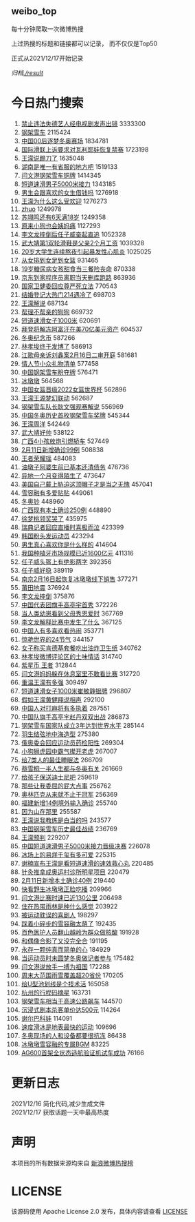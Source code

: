 weibo_top  
---
每十分钟爬取一次微博热搜  

上过热搜的标题和链接都可以记录， 而不仅仅是Top50

正式从2021/12/17开始记录  

*归档[./result](./result/)*

# 今日热门搜索  
1. [禁止违法失德艺人经电视剧发声出镜](https://s.weibo.com//weibo?q=%23%E7%A6%81%E6%AD%A2%E8%BF%9D%E6%B3%95%E5%A4%B1%E5%BE%B7%E8%89%BA%E4%BA%BA%E7%BB%8F%E7%94%B5%E8%A7%86%E5%89%A7%E5%8F%91%E5%A3%B0%E5%87%BA%E9%95%9C%23&Refer=top) 3333300
2. [钢架雪车](https://s.weibo.com//weibo?q=%E9%92%A2%E6%9E%B6%E9%9B%AA%E8%BD%A6&Refer=top) 2115424
3. [中国00后逐梦冬奥赛场](https://s.weibo.com//weibo?q=%23%E4%B8%AD%E5%9B%BD00%E5%90%8E%E9%80%90%E6%A2%A6%E5%86%AC%E5%A5%A5%E8%B5%9B%E5%9C%BA%23&Refer=top) 1834781
4. [国际滑联上诉要求对瓦利耶娃恢复禁赛](https://s.weibo.com//weibo?q=%23%E5%9B%BD%E9%99%85%E6%BB%91%E8%81%94%E4%B8%8A%E8%AF%89%E8%A6%81%E6%B1%82%E5%AF%B9%E7%93%A6%E5%88%A9%E8%80%B6%E5%A8%83%E6%81%A2%E5%A4%8D%E7%A6%81%E8%B5%9B%23&Refer=top) 1723198
5. [王濛说踢刀了](https://s.weibo.com//weibo?q=%23%E7%8E%8B%E6%BF%9B%E8%AF%B4%E8%B8%A2%E5%88%80%E4%BA%86%23&Refer=top) 1635048
6. [湖南是唯一有省服的地方吧](https://s.weibo.com//weibo?q=%23%E6%B9%96%E5%8D%97%E6%98%AF%E5%94%AF%E4%B8%80%E6%9C%89%E7%9C%81%E6%9C%8D%E7%9A%84%E5%9C%B0%E6%96%B9%E5%90%A7%23&Refer=top) 1519133
7. [闫文港钢架雪车铜牌](https://s.weibo.com//weibo?q=%23%E9%97%AB%E6%96%87%E6%B8%AF%E9%92%A2%E6%9E%B6%E9%9B%AA%E8%BD%A6%E9%93%9C%E7%89%8C%23&Refer=top) 1414345
8. [短道速滑男子5000米接力](https://s.weibo.com//weibo?q=%23%E7%9F%AD%E9%81%93%E9%80%9F%E6%BB%91%E7%94%B7%E5%AD%905000%E7%B1%B3%E6%8E%A5%E5%8A%9B%23&Refer=top) 1343185
9. [男生会跟喜欢的女生借钱吗](https://s.weibo.com//weibo?q=%23%E7%94%B7%E7%94%9F%E4%BC%9A%E8%B7%9F%E5%96%9C%E6%AC%A2%E7%9A%84%E5%A5%B3%E7%94%9F%E5%80%9F%E9%92%B1%E5%90%97%23&Refer=top) 1276918
10. [王濛为什么这么受欢迎](https://s.weibo.com//weibo?q=%23%E7%8E%8B%E6%BF%9B%E4%B8%BA%E4%BB%80%E4%B9%88%E8%BF%99%E4%B9%88%E5%8F%97%E6%AC%A2%E8%BF%8E%23&Refer=top) 1276273
11. [zhuo](https://s.weibo.com//weibo?q=zhuo&Refer=top) 1249978
12. [苏翊鸣还有6天满18岁](https://s.weibo.com//weibo?q=%23%E8%8B%8F%E7%BF%8A%E9%B8%A3%E8%BF%98%E6%9C%896%E5%A4%A9%E6%BB%A118%E5%B2%81%23&Refer=top) 1249358
13. [原来小狗也会姨妈痛](https://s.weibo.com//weibo?q=%23%E5%8E%9F%E6%9D%A5%E5%B0%8F%E7%8B%97%E4%B9%9F%E4%BC%9A%E5%A7%A8%E5%A6%88%E7%97%9B%23&Refer=top) 1127293
14. [李文龙摔倒后任子威奋起直追](https://s.weibo.com//weibo?q=%23%E6%9D%8E%E6%96%87%E9%BE%99%E6%91%94%E5%80%92%E5%90%8E%E4%BB%BB%E5%AD%90%E5%A8%81%E5%A5%8B%E8%B5%B7%E7%9B%B4%E8%BF%BD%23&Refer=top) 1052328
15. [武大靖第1双轮滑鞋是父亲2个月工资](https://s.weibo.com//weibo?q=%23%E6%AD%A6%E5%A4%A7%E9%9D%96%E7%AC%AC1%E5%8F%8C%E8%BD%AE%E6%BB%91%E9%9E%8B%E6%98%AF%E7%88%B6%E4%BA%B22%E4%B8%AA%E6%9C%88%E5%B7%A5%E8%B5%84%23&Refer=top) 1039328
16. [20岁大学生连续熬夜引起暴发性心肌炎](https://s.weibo.com//weibo?q=%2320%E5%B2%81%E5%A4%A7%E5%AD%A6%E7%94%9F%E8%BF%9E%E7%BB%AD%E7%86%AC%E5%A4%9C%E5%BC%95%E8%B5%B7%E6%9A%B4%E5%8F%91%E6%80%A7%E5%BF%83%E8%82%8C%E7%82%8E%23&Refer=top) 1025025
17. [从女排到女足到女篮](https://s.weibo.com//weibo?q=%23%E4%BB%8E%E5%A5%B3%E6%8E%92%E5%88%B0%E5%A5%B3%E8%B6%B3%E5%88%B0%E5%A5%B3%E7%AF%AE%23&Refer=top) 931465
18. [19岁糖尿病女孩甜食当三餐险丧命](https://s.weibo.com//weibo?q=%2319%E5%B2%81%E7%B3%96%E5%B0%BF%E7%97%85%E5%A5%B3%E5%AD%A9%E7%94%9C%E9%A3%9F%E5%BD%93%E4%B8%89%E9%A4%90%E9%99%A9%E4%B8%A7%E5%91%BD%23&Refer=top) 870338
19. [京东到家程序员离职当天删库跑路](https://s.weibo.com//weibo?q=%23%E4%BA%AC%E4%B8%9C%E5%88%B0%E5%AE%B6%E7%A8%8B%E5%BA%8F%E5%91%98%E7%A6%BB%E8%81%8C%E5%BD%93%E5%A4%A9%E5%88%A0%E5%BA%93%E8%B7%91%E8%B7%AF%23&Refer=top) 863936
20. [国家卫健委回应尊严死立法](https://s.weibo.com//weibo?q=%23%E5%9B%BD%E5%AE%B6%E5%8D%AB%E5%81%A5%E5%A7%94%E5%9B%9E%E5%BA%94%E5%B0%8A%E4%B8%A5%E6%AD%BB%E7%AB%8B%E6%B3%95%23&Refer=top) 770543
21. [结婚登记大热门214遇冷了](https://s.weibo.com//weibo?q=%23%E7%BB%93%E5%A9%9A%E7%99%BB%E8%AE%B0%E5%A4%A7%E7%83%AD%E9%97%A8214%E9%81%87%E5%86%B7%E4%BA%86%23&Refer=top) 698703
22. [王濛解说](https://s.weibo.com//weibo?q=%23%E7%8E%8B%E6%BF%9B%E8%A7%A3%E8%AF%B4%23&Refer=top) 687134
23. [帮理不帮亲的狗狗](https://s.weibo.com//weibo?q=%23%E5%B8%AE%E7%90%86%E4%B8%8D%E5%B8%AE%E4%BA%B2%E7%9A%84%E7%8B%97%E7%8B%97%23&Refer=top) 669732
24. [短道速滑女子1000米](https://s.weibo.com//weibo?q=%23%E7%9F%AD%E9%81%93%E9%80%9F%E6%BB%91%E5%A5%B3%E5%AD%901000%E7%B1%B3%23&Refer=top) 620691
25. [拜登将解冻阿富汗在美70亿美元资产](https://s.weibo.com//weibo?q=%23%E6%8B%9C%E7%99%BB%E5%B0%86%E8%A7%A3%E5%86%BB%E9%98%BF%E5%AF%8C%E6%B1%97%E5%9C%A8%E7%BE%8E70%E4%BA%BF%E7%BE%8E%E5%85%83%E8%B5%84%E4%BA%A7%23&Refer=top) 604537
26. [冬奥纪念币](https://s.weibo.com//weibo?q=%E5%86%AC%E5%A5%A5%E7%BA%AA%E5%BF%B5%E5%B8%81&Refer=top) 587266
27. [林孝埈终于发博了](https://s.weibo.com//weibo?q=%23%E6%9E%97%E5%AD%9D%E5%9F%88%E7%BB%88%E4%BA%8E%E5%8F%91%E5%8D%9A%E4%BA%86%23&Refer=top) 586913
28. [江歌母亲诉刘鑫案2月16日二审开庭](https://s.weibo.com//weibo?q=%23%E6%B1%9F%E6%AD%8C%E6%AF%8D%E4%BA%B2%E8%AF%89%E5%88%98%E9%91%AB%E6%A1%882%E6%9C%8816%E6%97%A5%E4%BA%8C%E5%AE%A1%E5%BC%80%E5%BA%AD%23&Refer=top) 581681
29. [情人节小众礼物清单](https://s.weibo.com//weibo?q=%E6%83%85%E4%BA%BA%E8%8A%82%E5%B0%8F%E4%BC%97%E7%A4%BC%E7%89%A9%E6%B8%85%E5%8D%95&Refer=top) 577458
30. [中国钢架雪车盼夺牌](https://s.weibo.com//weibo?q=%23%E4%B8%AD%E5%9B%BD%E9%92%A2%E6%9E%B6%E9%9B%AA%E8%BD%A6%E7%9B%BC%E5%A4%BA%E7%89%8C%23&Refer=top) 576471
31. [冰墩墩](https://s.weibo.com//weibo?q=%23%E5%86%B0%E5%A2%A9%E5%A2%A9%23&Refer=top) 564568
32. [中国女篮晋级2022女篮世界杯](https://s.weibo.com//weibo?q=%23%E4%B8%AD%E5%9B%BD%E5%A5%B3%E7%AF%AE%E6%99%8B%E7%BA%A72022%E5%A5%B3%E7%AF%AE%E4%B8%96%E7%95%8C%E6%9D%AF%23&Refer=top) 562896
33. [王濛王源梦幻联动](https://s.weibo.com//weibo?q=%23%E7%8E%8B%E6%BF%9B%E7%8E%8B%E6%BA%90%E6%A2%A6%E5%B9%BB%E8%81%94%E5%8A%A8%23&Refer=top) 562687
34. [钢架雪车队长耿文强观赛解说](https://s.weibo.com//weibo?q=%23%E9%92%A2%E6%9E%B6%E9%9B%AA%E8%BD%A6%E9%98%9F%E9%95%BF%E8%80%BF%E6%96%87%E5%BC%BA%E8%A7%82%E8%B5%9B%E8%A7%A3%E8%AF%B4%23&Refer=top) 556969
35. [中国冬奥历史首枚钢架雪车奖牌](https://s.weibo.com//weibo?q=%23%E4%B8%AD%E5%9B%BD%E5%86%AC%E5%A5%A5%E5%8E%86%E5%8F%B2%E9%A6%96%E6%9E%9A%E9%92%A2%E6%9E%B6%E9%9B%AA%E8%BD%A6%E5%A5%96%E7%89%8C%23&Refer=top) 545344
36. [王濛周洋](https://s.weibo.com//weibo?q=%23%E7%8E%8B%E6%BF%9B%E5%91%A8%E6%B4%8B%23&Refer=top) 542449
37. [武大靖好帅](https://s.weibo.com//weibo?q=%23%E6%AD%A6%E5%A4%A7%E9%9D%96%E5%A5%BD%E5%B8%85%23&Refer=top) 538122
38. [广西4小孩放炮引燃轿车](https://s.weibo.com//weibo?q=%23%E5%B9%BF%E8%A5%BF4%E5%B0%8F%E5%AD%A9%E6%94%BE%E7%82%AE%E5%BC%95%E7%87%83%E8%BD%BF%E8%BD%A6%23&Refer=top) 527449
39. [2月11日新增确诊99例](https://s.weibo.com//weibo?q=%232%E6%9C%8811%E6%97%A5%E6%96%B0%E5%A2%9E%E7%A1%AE%E8%AF%8A99%E4%BE%8B%23&Refer=top) 508838
40. [王者荣耀瑶](https://s.weibo.com//weibo?q=%E7%8E%8B%E8%80%85%E8%8D%A3%E8%80%80%E7%91%B6&Refer=top) 484083
41. [油墩子阿婆生前已基本还清债务](https://s.weibo.com//weibo?q=%23%E6%B2%B9%E5%A2%A9%E5%AD%90%E9%98%BF%E5%A9%86%E7%94%9F%E5%89%8D%E5%B7%B2%E5%9F%BA%E6%9C%AC%E8%BF%98%E6%B8%85%E5%80%BA%E5%8A%A1%23&Refer=top) 476736
42. [异地一个月变得陌生了](https://s.weibo.com//weibo?q=%23%E5%BC%82%E5%9C%B0%E4%B8%80%E4%B8%AA%E6%9C%88%E5%8F%98%E5%BE%97%E9%99%8C%E7%94%9F%E4%BA%86%23&Refer=top) 473647
43. [美国自己戴上胁迫这顶帽子才是当之无愧](https://s.weibo.com//weibo?q=%E7%BE%8E%E5%9B%BD%E8%87%AA%E5%B7%B1%E6%88%B4%E4%B8%8A%E8%83%81%E8%BF%AB%E8%BF%99%E9%A1%B6%E5%B8%BD%E5%AD%90%E6%89%8D%E6%98%AF%E5%BD%93%E4%B9%8B%E6%97%A0%E6%84%A7&Refer=top) 457041
44. [雪容融有多爱贴贴](https://s.weibo.com//weibo?q=%23%E9%9B%AA%E5%AE%B9%E8%9E%8D%E6%9C%89%E5%A4%9A%E7%88%B1%E8%B4%B4%E8%B4%B4%23&Refer=top) 449061
45. [冬奥钞](https://s.weibo.com//weibo?q=%E5%86%AC%E5%A5%A5%E9%92%9E&Refer=top) 448960
46. [广西现有本土确诊250例](https://s.weibo.com//weibo?q=%23%E5%B9%BF%E8%A5%BF%E7%8E%B0%E6%9C%89%E6%9C%AC%E5%9C%9F%E7%A1%AE%E8%AF%8A250%E4%BE%8B%23&Refer=top) 448890
47. [徐梦桃领奖哭了](https://s.weibo.com//weibo?q=%23%E5%BE%90%E6%A2%A6%E6%A1%83%E9%A2%86%E5%A5%96%E5%93%AD%E4%BA%86%23&Refer=top) 435975
48. [瑞典记者回应直播时喜极而泣](https://s.weibo.com//weibo?q=%23%E7%91%9E%E5%85%B8%E8%AE%B0%E8%80%85%E5%9B%9E%E5%BA%94%E7%9B%B4%E6%92%AD%E6%97%B6%E5%96%9C%E6%9E%81%E8%80%8C%E6%B3%A3%23&Refer=top) 423399
49. [韩国粉头发运动员](https://s.weibo.com//weibo?q=%E9%9F%A9%E5%9B%BD%E7%B2%89%E5%A4%B4%E5%8F%91%E8%BF%90%E5%8A%A8%E5%91%98&Refer=top) 423294
50. [男生真心喜欢你是什么样的](https://s.weibo.com//weibo?q=%23%E7%94%B7%E7%94%9F%E7%9C%9F%E5%BF%83%E5%96%9C%E6%AC%A2%E4%BD%A0%E6%98%AF%E4%BB%80%E4%B9%88%E6%A0%B7%E7%9A%84%23&Refer=top) 414604
51. [我国种植牙市场规模已近1600亿元](https://s.weibo.com//weibo?q=%23%E6%88%91%E5%9B%BD%E7%A7%8D%E6%A4%8D%E7%89%99%E5%B8%82%E5%9C%BA%E8%A7%84%E6%A8%A1%E5%B7%B2%E8%BF%911600%E4%BA%BF%E5%85%83%23&Refer=top) 411316
52. [任子威头盔上有绝影两字](https://s.weibo.com//weibo?q=%23%E4%BB%BB%E5%AD%90%E5%A8%81%E5%A4%B4%E7%9B%94%E4%B8%8A%E6%9C%89%E7%BB%9D%E5%BD%B1%E4%B8%A4%E5%AD%97%23&Refer=top) 392356
53. [任子威好稳](https://s.weibo.com//weibo?q=%23%E4%BB%BB%E5%AD%90%E5%A8%81%E5%A5%BD%E7%A8%B3%23&Refer=top) 389119
54. [南京2月16日起恢复冰墩墩线下销售](https://s.weibo.com//weibo?q=%23%E5%8D%97%E4%BA%AC2%E6%9C%8816%E6%97%A5%E8%B5%B7%E6%81%A2%E5%A4%8D%E5%86%B0%E5%A2%A9%E5%A2%A9%E7%BA%BF%E4%B8%8B%E9%94%80%E5%94%AE%23&Refer=top) 377271
55. [莆田地震](https://s.weibo.com//weibo?q=%E8%8E%86%E7%94%B0%E5%9C%B0%E9%9C%87&Refer=top) 376924
56. [李文龙摔倒](https://s.weibo.com//weibo?q=%23%E6%9D%8E%E6%96%87%E9%BE%99%E6%91%94%E5%80%92%23&Refer=top) 375876
57. [中国代表团旗手高亭宇首秀](https://s.weibo.com//weibo?q=%23%E4%B8%AD%E5%9B%BD%E4%BB%A3%E8%A1%A8%E5%9B%A2%E6%97%97%E6%89%8B%E9%AB%98%E4%BA%AD%E5%AE%87%E9%A6%96%E7%A7%80%23&Refer=top) 372226
58. [当人类幼崽看到父母秀恩爱时](https://s.weibo.com//weibo?q=%23%E5%BD%93%E4%BA%BA%E7%B1%BB%E5%B9%BC%E5%B4%BD%E7%9C%8B%E5%88%B0%E7%88%B6%E6%AF%8D%E7%A7%80%E6%81%A9%E7%88%B1%E6%97%B6%23&Refer=top) 367769
59. [李文龙解释比赛中发生了什么](https://s.weibo.com//weibo?q=%23%E6%9D%8E%E6%96%87%E9%BE%99%E8%A7%A3%E9%87%8A%E6%AF%94%E8%B5%9B%E4%B8%AD%E5%8F%91%E7%94%9F%E4%BA%86%E4%BB%80%E4%B9%88%23&Refer=top) 367125
60. [中国人有多喜欢看热闹](https://s.weibo.com//weibo?q=%23%E4%B8%AD%E5%9B%BD%E4%BA%BA%E6%9C%89%E5%A4%9A%E5%96%9C%E6%AC%A2%E7%9C%8B%E7%83%AD%E9%97%B9%23&Refer=top) 353771
61. [惊艳世界的24节气](https://s.weibo.com//weibo?q=%23%E6%83%8A%E8%89%B3%E4%B8%96%E7%95%8C%E7%9A%8424%E8%8A%82%E6%B0%94%23&Refer=top) 344157
62. [女子称买肯德基套餐吃出油炸卫生纸](https://s.weibo.com//weibo?q=%23%E5%A5%B3%E5%AD%90%E7%A7%B0%E4%B9%B0%E8%82%AF%E5%BE%B7%E5%9F%BA%E5%A5%97%E9%A4%90%E5%90%83%E5%87%BA%E6%B2%B9%E7%82%B8%E5%8D%AB%E7%94%9F%E7%BA%B8%23&Refer=top) 340762
63. [林孝埈微博评论区的土味情话](https://s.weibo.com//weibo?q=%23%E6%9E%97%E5%AD%9D%E5%9F%88%E5%BE%AE%E5%8D%9A%E8%AF%84%E8%AE%BA%E5%8C%BA%E7%9A%84%E5%9C%9F%E5%91%B3%E6%83%85%E8%AF%9D%23&Refer=top) 314740
64. [紫星币 王者](https://s.weibo.com//weibo?q=%E7%B4%AB%E6%98%9F%E5%B8%81%20%E7%8E%8B%E8%80%85&Refer=top) 312844
65. [闫文港妈妈躲在休息室里不敢看比赛](https://s.weibo.com//weibo?q=%23%E9%97%AB%E6%96%87%E6%B8%AF%E5%A6%88%E5%A6%88%E8%BA%B2%E5%9C%A8%E4%BC%91%E6%81%AF%E5%AE%A4%E9%87%8C%E4%B8%8D%E6%95%A2%E7%9C%8B%E6%AF%94%E8%B5%9B%23&Refer=top) 312720
66. [重温王濛有多强](https://s.weibo.com//weibo?q=%23%E9%87%8D%E6%B8%A9%E7%8E%8B%E6%BF%9B%E6%9C%89%E5%A4%9A%E5%BC%BA%23&Refer=top) 309497
67. [短道速滑女子1000米崔敏静银牌](https://s.weibo.com//weibo?q=%23%E7%9F%AD%E9%81%93%E9%80%9F%E6%BB%91%E5%A5%B3%E5%AD%901000%E7%B1%B3%E5%B4%94%E6%95%8F%E9%9D%99%E9%93%B6%E7%89%8C%23&Refer=top) 296807
68. [假如王濛黄健翔说相声](https://s.weibo.com//weibo?q=%23%E5%81%87%E5%A6%82%E7%8E%8B%E6%BF%9B%E9%BB%84%E5%81%A5%E7%BF%94%E8%AF%B4%E7%9B%B8%E5%A3%B0%23&Refer=top) 292100
69. [中国人对打麻将有多执着](https://s.weibo.com//weibo?q=%23%E4%B8%AD%E5%9B%BD%E4%BA%BA%E5%AF%B9%E6%89%93%E9%BA%BB%E5%B0%86%E6%9C%89%E5%A4%9A%E6%89%A7%E7%9D%80%23&Refer=top) 287551
70. [中国队旗手高亭宇赵丹双双出战](https://s.weibo.com//weibo?q=%23%E4%B8%AD%E5%9B%BD%E9%98%9F%E6%97%97%E6%89%8B%E9%AB%98%E4%BA%AD%E5%AE%87%E8%B5%B5%E4%B8%B9%E5%8F%8C%E5%8F%8C%E5%87%BA%E6%88%98%23&Refer=top) 286873
71. [钢架雪车国家队成立3年达到世界水平](https://s.weibo.com//weibo?q=%23%E9%92%A2%E6%9E%B6%E9%9B%AA%E8%BD%A6%E5%9B%BD%E5%AE%B6%E9%98%9F%E6%88%90%E7%AB%8B3%E5%B9%B4%E8%BE%BE%E5%88%B0%E4%B8%96%E7%95%8C%E6%B0%B4%E5%B9%B3%23&Refer=top) 285144
72. [羽生结弦地中海造型](https://s.weibo.com//weibo?q=%23%E7%BE%BD%E7%94%9F%E7%BB%93%E5%BC%A6%E5%9C%B0%E4%B8%AD%E6%B5%B7%E9%80%A0%E5%9E%8B%23&Refer=top) 275380
73. [俄奥委会回应运动员药检阳性](https://s.weibo.com//weibo?q=%23%E4%BF%84%E5%A5%A5%E5%A7%94%E4%BC%9A%E5%9B%9E%E5%BA%94%E8%BF%90%E5%8A%A8%E5%91%98%E8%8D%AF%E6%A3%80%E9%98%B3%E6%80%A7%23&Refer=top) 269304
74. [小狗狮虎园中霸气撵开老虎](https://s.weibo.com//weibo?q=%23%E5%B0%8F%E7%8B%97%E7%8B%AE%E8%99%8E%E5%9B%AD%E4%B8%AD%E9%9C%B8%E6%B0%94%E6%92%B5%E5%BC%80%E8%80%81%E8%99%8E%23&Refer=top) 267007
75. [给7类人的最佳睡眠法](https://s.weibo.com//weibo?q=%E7%BB%997%E7%B1%BB%E4%BA%BA%E7%9A%84%E6%9C%80%E4%BD%B3%E7%9D%A1%E7%9C%A0%E6%B3%95&Refer=top) 266709
76. [蔡雪桐一半人生都与冬奥有关](https://s.weibo.com//weibo?q=%23%E8%94%A1%E9%9B%AA%E6%A1%90%E4%B8%80%E5%8D%8A%E4%BA%BA%E7%94%9F%E9%83%BD%E4%B8%8E%E5%86%AC%E5%A5%A5%E6%9C%89%E5%85%B3%23&Refer=top) 261669
77. [给孩子保送迪士尼吧](https://s.weibo.com//weibo?q=%23%E7%BB%99%E5%AD%A9%E5%AD%90%E4%BF%9D%E9%80%81%E8%BF%AA%E5%A3%AB%E5%B0%BC%E5%90%A7%23&Refer=top) 259619
78. [那些让我委屈的屁大点事](https://s.weibo.com//weibo?q=%23%E9%82%A3%E4%BA%9B%E8%AE%A9%E6%88%91%E5%A7%94%E5%B1%88%E7%9A%84%E5%B1%81%E5%A4%A7%E7%82%B9%E4%BA%8B%23&Refer=top) 256762
79. [奥林匹克从来就不止于冠军](https://s.weibo.com//weibo?q=%23%E5%A5%A5%E6%9E%97%E5%8C%B9%E5%85%8B%E4%BB%8E%E6%9D%A5%E5%B0%B1%E4%B8%8D%E6%AD%A2%E4%BA%8E%E5%86%A0%E5%86%9B%23&Refer=top) 256369
80. [福建新增14例境外输入确诊](https://s.weibo.com//weibo?q=%23%E7%A6%8F%E5%BB%BA%E6%96%B0%E5%A2%9E14%E4%BE%8B%E5%A2%83%E5%A4%96%E8%BE%93%E5%85%A5%E7%A1%AE%E8%AF%8A%23&Refer=top) 255740
81. [因为山在那里](https://s.weibo.com//weibo?q=%E5%9B%A0%E4%B8%BA%E5%B1%B1%E5%9C%A8%E9%82%A3%E9%87%8C&Refer=top) 255587
82. [王濛说我教练是白当的吗](https://s.weibo.com//weibo?q=%23%E7%8E%8B%E6%BF%9B%E8%AF%B4%E6%88%91%E6%95%99%E7%BB%83%E6%98%AF%E7%99%BD%E5%BD%93%E7%9A%84%E5%90%97%23&Refer=top) 243577
83. [中国钢架雪车历史最佳战绩](https://s.weibo.com//weibo?q=%23%E4%B8%AD%E5%9B%BD%E9%92%A2%E6%9E%B6%E9%9B%AA%E8%BD%A6%E5%8E%86%E5%8F%B2%E6%9C%80%E4%BD%B3%E6%88%98%E7%BB%A9%23&Refer=top) 236769
84. [王濛预判](https://s.weibo.com//weibo?q=%23%E7%8E%8B%E6%BF%9B%E9%A2%84%E5%88%A4%23&Refer=top) 229207
85. [中国短道速滑男子5000米接力晋级决赛](https://s.weibo.com//weibo?q=%23%E4%B8%AD%E5%9B%BD%E7%9F%AD%E9%81%93%E9%80%9F%E6%BB%91%E7%94%B7%E5%AD%905000%E7%B1%B3%E6%8E%A5%E5%8A%9B%E6%99%8B%E7%BA%A7%E5%86%B3%E8%B5%9B%23&Refer=top) 226078
86. [冰场上的易烊千玺有多可爱](https://s.weibo.com//weibo?q=%23%E5%86%B0%E5%9C%BA%E4%B8%8A%E7%9A%84%E6%98%93%E7%83%8A%E5%8D%83%E7%8E%BA%E6%9C%89%E5%A4%9A%E5%8F%AF%E7%88%B1%23&Refer=top) 225315
87. [谢楠宣布王濛是看短道速滑的速效救心丸](https://s.weibo.com//weibo?q=%23%E8%B0%A2%E6%A5%A0%E5%AE%A3%E5%B8%83%E7%8E%8B%E6%BF%9B%E6%98%AF%E7%9C%8B%E7%9F%AD%E9%81%93%E9%80%9F%E6%BB%91%E7%9A%84%E9%80%9F%E6%95%88%E6%95%91%E5%BF%83%E4%B8%B8%23&Refer=top) 220485
88. [针灸推拿成奥运村诊所明星项目](https://s.weibo.com//weibo?q=%23%E9%92%88%E7%81%B8%E6%8E%A8%E6%8B%BF%E6%88%90%E5%A5%A5%E8%BF%90%E6%9D%91%E8%AF%8A%E6%89%80%E6%98%8E%E6%98%9F%E9%A1%B9%E7%9B%AE%23&Refer=top) 220479
89. [2月11日新增本土确诊40例](https://s.weibo.com//weibo?q=2%E6%9C%8811%E6%97%A5%E6%96%B0%E5%A2%9E%E6%9C%AC%E5%9C%9F%E7%A1%AE%E8%AF%8A40%E4%BE%8B&Refer=top) 219440
90. [快看野生冰墩墩正脸吃播](https://s.weibo.com//weibo?q=%23%E5%BF%AB%E7%9C%8B%E9%87%8E%E7%94%9F%E5%86%B0%E5%A2%A9%E5%A2%A9%E6%AD%A3%E8%84%B8%E5%90%83%E6%92%AD%23&Refer=top) 209966
91. [闫文港比赛时速已近130公里](https://s.weibo.com//weibo?q=%23%E9%97%AB%E6%96%87%E6%B8%AF%E6%AF%94%E8%B5%9B%E6%97%B6%E9%80%9F%E5%B7%B2%E8%BF%91130%E5%85%AC%E9%87%8C%23&Refer=top) 206498
92. [住在热带雨林是种什么感觉](https://s.weibo.com//weibo?q=%23%E4%BD%8F%E5%9C%A8%E7%83%AD%E5%B8%A6%E9%9B%A8%E6%9E%97%E6%98%AF%E7%A7%8D%E4%BB%80%E4%B9%88%E6%84%9F%E8%A7%89%23&Refer=top) 203922
93. [被运动耽误的喜剧人](https://s.weibo.com//weibo?q=%23%E8%A2%AB%E8%BF%90%E5%8A%A8%E8%80%BD%E8%AF%AF%E7%9A%84%E5%96%9C%E5%89%A7%E4%BA%BA%23&Refer=top) 198297
94. [踩着小碎步的雪容融太萌了](https://s.weibo.com//weibo?q=%23%E8%B8%A9%E7%9D%80%E5%B0%8F%E7%A2%8E%E6%AD%A5%E7%9A%84%E9%9B%AA%E5%AE%B9%E8%9E%8D%E5%A4%AA%E8%90%8C%E4%BA%86%23&Refer=top) 192435
95. [百色医护人员翻山越岭为群众做核酸](https://s.weibo.com//weibo?q=%23%E7%99%BE%E8%89%B2%E5%8C%BB%E6%8A%A4%E4%BA%BA%E5%91%98%E7%BF%BB%E5%B1%B1%E8%B6%8A%E5%B2%AD%E4%B8%BA%E7%BE%A4%E4%BC%97%E5%81%9A%E6%A0%B8%E9%85%B8%23&Refer=top) 191928
96. [和偶像合影了又没完全合](https://s.weibo.com//weibo?q=%23%E5%92%8C%E5%81%B6%E5%83%8F%E5%90%88%E5%BD%B1%E4%BA%86%E5%8F%88%E6%B2%A1%E5%AE%8C%E5%85%A8%E5%90%88%23&Refer=top) 191195
97. [永存一颗纯真而简单的心](https://s.weibo.com//weibo?q=%23%E6%B0%B8%E5%AD%98%E4%B8%80%E9%A2%97%E7%BA%AF%E7%9C%9F%E8%80%8C%E7%AE%80%E5%8D%95%E7%9A%84%E5%BF%83%23&Refer=top) 184929
98. [当运动员时未圆梦冬奥做记者参与](https://s.weibo.com//weibo?q=%23%E5%BD%93%E8%BF%90%E5%8A%A8%E5%91%98%E6%97%B6%E6%9C%AA%E5%9C%86%E6%A2%A6%E5%86%AC%E5%A5%A5%E5%81%9A%E8%AE%B0%E8%80%85%E5%8F%82%E4%B8%8E%23&Refer=top) 175482
99. [闫文港说放手一搏为祖国](https://s.weibo.com//weibo?q=%23%E9%97%AB%E6%96%87%E6%B8%AF%E8%AF%B4%E6%94%BE%E6%89%8B%E4%B8%80%E6%90%8F%E4%B8%BA%E7%A5%96%E5%9B%BD%23&Refer=top) 172288
100. [周末大范围雨雪覆盖超20省份](https://s.weibo.com//weibo?q=%23%E5%91%A8%E6%9C%AB%E5%A4%A7%E8%8C%83%E5%9B%B4%E9%9B%A8%E9%9B%AA%E8%A6%86%E7%9B%96%E8%B6%8520%E7%9C%81%E4%BB%BD%23&Refer=top) 170205
101. [给U型池划线是个技术活](https://s.weibo.com//weibo?q=%23%E7%BB%99U%E5%9E%8B%E6%B1%A0%E5%88%92%E7%BA%BF%E6%98%AF%E4%B8%AA%E6%8A%80%E6%9C%AF%E6%B4%BB%23&Refer=top) 165058
102. [杭州的行程码摘星](https://s.weibo.com//weibo?q=%23%E6%9D%AD%E5%B7%9E%E7%9A%84%E8%A1%8C%E7%A8%8B%E7%A0%81%E6%91%98%E6%98%9F%23&Refer=top) 163731
103. [钢架雪车相当于高速公路飙车](https://s.weibo.com//weibo?q=%23%E9%92%A2%E6%9E%B6%E9%9B%AA%E8%BD%A6%E7%9B%B8%E5%BD%93%E4%BA%8E%E9%AB%98%E9%80%9F%E5%85%AC%E8%B7%AF%E9%A3%99%E8%BD%A6%23&Refer=top) 144570
104. [沉浸式剧本杀客单价达500元](https://s.weibo.com//weibo?q=%23%E6%B2%89%E6%B5%B8%E5%BC%8F%E5%89%A7%E6%9C%AC%E6%9D%80%E5%AE%A2%E5%8D%95%E4%BB%B7%E8%BE%BE500%E5%85%83%23&Refer=top) 114264
105. [谢尔巴科娃](https://s.weibo.com//weibo?q=%E8%B0%A2%E5%B0%94%E5%B7%B4%E7%A7%91%E5%A8%83&Refer=top) 114091
106. [速度滑冰是地表最快的运动](https://s.weibo.com//weibo?q=%23%E9%80%9F%E5%BA%A6%E6%BB%91%E5%86%B0%E6%98%AF%E5%9C%B0%E8%A1%A8%E6%9C%80%E5%BF%AB%E7%9A%84%E8%BF%90%E5%8A%A8%23&Refer=top) 109696
107. [冬奥现场的人和设备都要很抗冻](https://s.weibo.com//weibo?q=%23%E5%86%AC%E5%A5%A5%E7%8E%B0%E5%9C%BA%E7%9A%84%E4%BA%BA%E5%92%8C%E8%AE%BE%E5%A4%87%E9%83%BD%E8%A6%81%E5%BE%88%E6%8A%97%E5%86%BB%23&Refer=top) 86438
108. [冰墩墩雪容融的专属BGM](https://s.weibo.com//weibo?q=%23%E5%86%B0%E5%A2%A9%E5%A2%A9%E9%9B%AA%E5%AE%B9%E8%9E%8D%E7%9A%84%E4%B8%93%E5%B1%9EBGM%23&Refer=top) 83225
109. [AG600首架全状态适航验证机试车成功](https://s.weibo.com//weibo?q=%23AG600%E9%A6%96%E6%9E%B6%E5%85%A8%E7%8A%B6%E6%80%81%E9%80%82%E8%88%AA%E9%AA%8C%E8%AF%81%E6%9C%BA%E8%AF%95%E8%BD%A6%E6%88%90%E5%8A%9F%23&Refer=top) 76166
# 更新日志  
2021/12/16  简化代码,减少生成文件  
2021/12/17  获取话题一天中最高热度
# 声明  
本项目的所有数据来源均来自 [新浪微博热搜榜](https://s.weibo.com/top/summary)  

# LICENSE
该源码使用 Apache License 2.0 发布，具体内容请查看 [LICENSE](./LICENSE)
